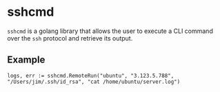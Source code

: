 # sshcmd
`sshcmd` is a golang library that allows the user to execute a CLI command over the `ssh` protocol and retrieve its output.

## Example
```
logs, err := sshcmd.RemoteRun("ubuntu", "3.123.5.788", "/Users/jim/.ssh/id_rsa", "cat /home/ubuntu/server.log")
```
